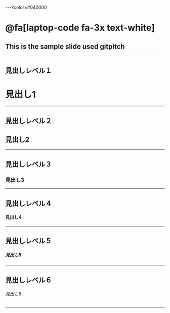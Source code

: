 ---?color=#040000

# @fa[laptop-code fa-3x text-white]

## This is the sample slide used gitpitch

---
## 見出しレベル１
# 見出し1

---

## 見出しレベル２
## 見出し2

---

## 見出しレベル３
### 見出し3

---

## 見出しレベル４
#### 見出し4

---

## 見出しレベル５
##### 見出し5

---

## 見出しレベル６
###### 見出し6

---
